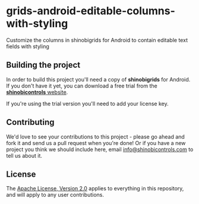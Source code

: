 # grids-android-editable-columns-with-styling
Customize the columns in shinobigrids for Android to contain editable text fields with styling

Building the project
------------------

In order to build this project you'll need a copy of __shinobigrids__ for Android. If you don't have it yet, you can download a free trial from the [**shinobicontrols** website](https://www.shinobicontrols.com/).

If you're using the trial version you'll need to add your license key.

Contributing
------------

We'd love to see your contributions to this project - please go ahead and fork it and send us a pull request when you're done! Or if you have a new project you think we should include here, email info@shinobicontrols.com to tell us about it.

License
-------

The [Apache License, Version 2.0](license.txt) applies to everything in this repository, and will apply to any user contributions.
